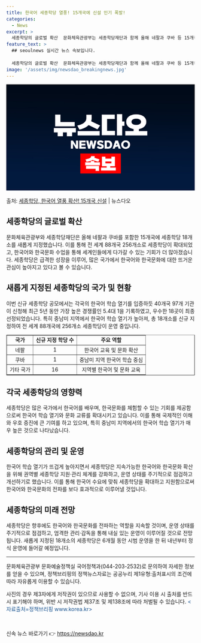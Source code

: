 ```yaml
---
title: 한국어 세종학당 열풍! 15개국에 신설 인기 폭발!
categories:
  - News
excerpt: >
  세종학당의 글로벌 확산  문화체육관광부는 세종학당재단과 함께 올해 네팔과 쿠바 등 15개국에 세종학당 18개…
feature_text: >
  ## seoulnews 실시간 뉴스 속보입니다.

  세종학당의 글로벌 확산  문화체육관광부는 세종학당재단과 함께 올해 네팔과 쿠바 등 15개국에 세종학당 18개…
image: '/assets/img/newsdao_breakingnews.jpg'
---
```


![뉴스다오 속보](/assets/img/newsdao_breakingnews.jpg)

<p>출처: <a href="https://newsdao.kr/4377" rel="dofollow">세종학당, 한국어 열풍 확산! 15개국 신설</a> | 뉴스다오</p>

<h2 data-ke-size="size26">세종학당의 글로벌 확산</h2>
<p data-ke-size="size16">문화체육관광부와 세종학당재단은 올해 네팔과 쿠바를 포함한 15개국에 세종학당 18개소를 새롭게 지정했습니다. 이를 통해 전 세계 88개국 256개소로 세종학당이 확대되었고, 한국어와 한국문화 수업을 통해 세계인들에게 다가갈 수 있는 기회가 더 많아졌습니다. 세종학당은 급격한 성장을 이루어, 많은 국가에서 한국어와 한국문화에 대한 뜨거운 관심이 높아지고 있다고 볼 수 있습니다.</p>

<h2 data-ke-size="size26">새롭게 지정된 세종학당의 국가 및 현황</h2>
<p data-ke-size="size16">이번 신규 세종학당 공모에서는 각국의 한국어 학습 열기를 입증하듯 40개국 97개 기관이 신청해 최근 5년 동안 가장 높은 경쟁률인 5.4대 1을 기록하였고, 우수한 18곳이 최종 선정되었습니다. 특히 중남미 지역에서 한국어 학습 열기가 높아져, 총 18개소를 신규 지정하여 전 세계 88개국에 256개소 세종학당이 운영 중입니다.</p>

<table style="width: 100%;" border="1">
<tbody>
<tr>
<td style="text-align: center; height: 17px;"><b>국가</b></td>
<td style="text-align: center; height: 17px;"><b>신규 지정 학당 수</b></td>
<td style="text-align: center; height: 17px;"><b>주요 역할</b></td>
</tr>
<tr>
<td style="text-align: center; height: 17px;">네팔</td>
<td style="text-align: center; height: 17px;">1</td>
<td style="text-align: center; height: 17px;">한국어 교육 및 문화 확산</td>
</tr>
<tr>
<td style="text-align: center; height: 17px;">쿠바</td>
<td style="text-align: center; height: 17px;">1</td>
<td style="text-align: center; height: 17px;">중남미 지역 한국어 학습 중심</td>
</tr>
<tr>
<td style="text-align: center; height: 17px;">기타 국가</td>
<td style="text-align: center; height: 17px;">16</td>
<td style="text-align: center; height: 17px;">지역별 한국어 및 문화 교육</td>
</tr>
</tbody>
</table>

<h2 data-ke-size="size26">각국 세종학당의 영향력</h2>
<p data-ke-size="size16">세종학당은 많은 국가에서 한국어를 배우며, 한국문화를 체험할 수 있는 기회를 제공함으로써 한국어 학습 열기와 문화 교류를 확대시키고 있습니다. 이를 통해 국제적인 이해와 우호 증진에 큰 기여를 하고 있으며, 특히 중남미 지역에서의 한국어 학습 열기가 매우 높은 것으로 나타났습니다.</p>

<h2 data-ke-size="size26">세종학당의 관리 및 운영</h2>
<p data-ke-size="size16">한국어 학습 열기가 뜨겁게 높아지면서 세종학당은 지속가능한 한국어와 한국문화 확산을 위해 권역별 세종학당 지원·관리 체계를 강화하고, 운영 상태를 주기적으로 점검하고 개선하기로 했습니다. 이를 통해 한국어 수요에 맞춰 세종학당을 확대하고 지원함으로써 한국어와 한국문화의 전파를 보다 효과적으로 이루어낼 것입니다.</p>

<h2 data-ke-size="size26">세종학당의 미래 전망</h2>
<p data-ke-size="size16">세종학당은 향후에도 한국어와 한국문화를 전파하는 역할을 지속할 것이며, 운영 상태를 주기적으로 점검하고, 엄격한 관리·감독을 통해 내실 있는 운영이 이루어질 것으로 전망됩니다. 새롭게 지정된 18개소의 세종학당은 6개월 동안 시범 운영을 한 뒤 내년부터 정식 운영에 들어갈 예정입니다.</p>

<hr>
<p data-ke-size="size16">문화체육관광부 문화예술정책실 국어정책과(044-203-2532)로 문의하여 자세한 정보를 얻을 수 있으며, 정책브리핑의 정책뉴스자료는 공공누리 제1유형:출처표시의 조건에 따라 자유롭게 이용할 수 있습니다.</p>
<p data-ke-size="size16">사진의 경우 제3자에게 저작권이 있으므로 사용할 수 없으며, 기사 이용 시 출처를 반드시 표기해야 하며, 위반 시 저작권법 제37조 및 제138조에 따라 처벌될 수 있습니다. <span style="color: #1a5490;">&lt;자료출처=정책브리핑 www.korea.kr&gt;</span></p>
<p data-ke-size="size16">&nbsp;</p> 

신속 뉴스 바로가기 👉 <a href="https://newsdao.kr" rel="dofollow">https://newsdao.kr</a>


